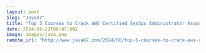 ```yaml
---
layout: post
blog: "Java67"
title: "Top 5 Courses to Crack AWS Certified SysOps Administrator Associate Exam SOA-C02 in 2024"
date: 2024-06-22T06:47:00Z
image: images/java.png
remote_url: "http://www.java67.com/2024/06/top-5-courses-to-crack-aws-certified-sysops-administrator-exam.html"
---
```

